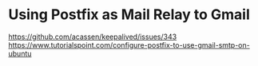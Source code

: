 # Using Postfix as Mail Relay to Gmail

https://github.com/acassen/keepalived/issues/343
https://www.tutorialspoint.com/configure-postfix-to-use-gmail-smtp-on-ubuntu
